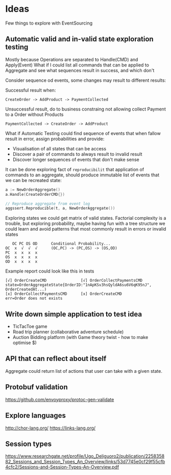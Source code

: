 # Ideas
Few things to explore with EventSourcing

## Automatic valid and in-valid state exploration testing
Mostly because Operations are separated to Handle(CMD) and Apply(Event)
What if I could list all commands that can be applied to Aggregate and
see what sequences result in success, and which don't

Consider sequence od events, some changes may result to different results:

Successful result when:
```
CreateOrder -> AddProduct -> PaymentCollected
```

Unsuccessful result, do to business constraing not allowing collect Payment to a Order without Products
```
PaymentCollected -> CreateOrder -> AddProduct
```

What if Automatic Testing could find sequence of events that when fallow result in error, 
assign probabilities and provide:
- Visualisation of all states that can be access
- Discover a pair of commands to always result to invalid result
- Discover longer sequences of events that don't make sense

It can be done exploring fact of `reproducibilit` that application of commands to an aggregate, 
should produce immutable list of events that we can be recreated state:

```go
a := NewOrderAggregate() 
a.Handle(CreateOrderCMD{})

// Reproduce aggregate from event log
aggssert.Reproducible(t, a, NewOrderAggregate())
```

Exploring states we could get matrix of valid states. 
Factorial complexity is a trouble, but exploring probability, 
maybe having fun with a tree structure we could learn and avoid patterns that most commonly result in errors or invalid states

```
   OC PC OS OD      Conditional Probability...
OC  x  √  √  √		(OC,PC) -> (PC,OS) -> (OS,OD)
PC  x  x  x  x
OS  x  x  x  x
OD  x  x  x  x
```

Example report could look like this in tests
```
[√] OrderCreateCMD               [√] OrderCollectPaymentsCMD    state=OrderAggregateState{OrderID:"1nApKSv3hsQyldA6su6V6qK95nJ", OrderCreatedAt...)
[x] OrderCollectPaymentsCMD      [x] OrderCreateCMD             err=Order does not exists
```

## Write down simple application to test idea
- TicTacToe game
- Road trip planner (collaborative adventure schedule)
- Auction Bidding platform (with Game theory twist - how to make optimise $)


## API that can reflect about itself
Aggregate could return list of actions that user can take with a given state.


## Protobuf validation
https://github.com/envoyproxy/protoc-gen-validate

## Explore languages
http://chor-lang.org/
https://links-lang.org/


## Session types
https://www.researchgate.net/profile/Ugo_Deliguoro2/publication/225835882_Sessions_and_Session_Types_An_Overview/links/53d7745e0cf29f55cfb4cfc2/Sessions-and-Session-Types-An-Overview.pdf
